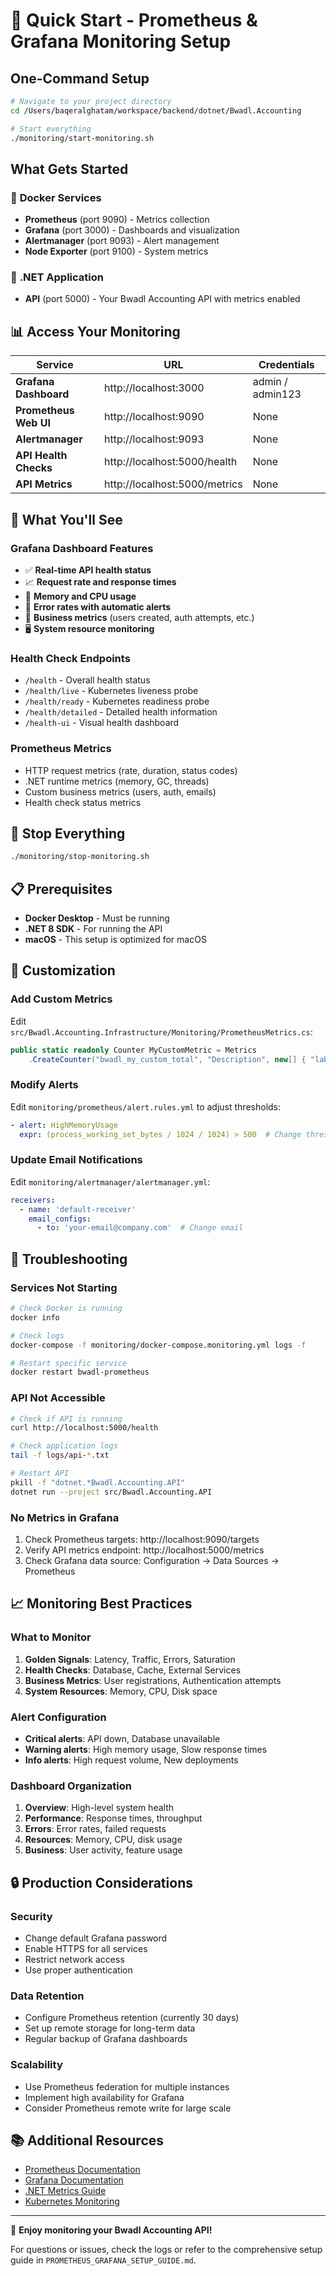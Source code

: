 # 🚀 Quick Start - Prometheus & Grafana Monitoring Setup

## One-Command Setup

```bash
# Navigate to your project directory
cd /Users/baqeralghatam/workspace/backend/dotnet/Bwadl.Accounting

# Start everything
./monitoring/start-monitoring.sh
```

## What Gets Started

### 🐳 **Docker Services**
- **Prometheus** (port 9090) - Metrics collection
- **Grafana** (port 3000) - Dashboards and visualization  
- **Alertmanager** (port 9093) - Alert management
- **Node Exporter** (port 9100) - System metrics

### 🔧 **.NET Application**
- **API** (port 5000) - Your Bwadl Accounting API with metrics enabled

## 📊 Access Your Monitoring

| Service | URL | Credentials |
|---------|-----|-------------|
| **Grafana Dashboard** | http://localhost:3000 | admin / admin123 |
| **Prometheus Web UI** | http://localhost:9090 | None |
| **Alertmanager** | http://localhost:9093 | None |
| **API Health Checks** | http://localhost:5000/health | None |
| **API Metrics** | http://localhost:5000/metrics | None |

## 🎯 What You'll See

### **Grafana Dashboard Features**
- ✅ **Real-time API health status**
- 📈 **Request rate and response times**
- 💾 **Memory and CPU usage**
- 🚨 **Error rates with automatic alerts**
- 💼 **Business metrics** (users created, auth attempts, etc.)
- 🖥️ **System resource monitoring**

### **Health Check Endpoints**
- `/health` - Overall health status
- `/health/live` - Kubernetes liveness probe
- `/health/ready` - Kubernetes readiness probe
- `/health/detailed` - Detailed health information
- `/health-ui` - Visual health dashboard

### **Prometheus Metrics**
- HTTP request metrics (rate, duration, status codes)
- .NET runtime metrics (memory, GC, threads)
- Custom business metrics (users, auth, emails)
- Health check status metrics

## 🛑 Stop Everything

```bash
./monitoring/stop-monitoring.sh
```

## 📋 Prerequisites

- **Docker Desktop** - Must be running
- **.NET 8 SDK** - For running the API
- **macOS** - This setup is optimized for macOS

## 🔧 Customization

### **Add Custom Metrics**
Edit `src/Bwadl.Accounting.Infrastructure/Monitoring/PrometheusMetrics.cs`:

```csharp
public static readonly Counter MyCustomMetric = Metrics
    .CreateCounter("bwadl_my_custom_total", "Description", new[] { "label" });
```

### **Modify Alerts**
Edit `monitoring/prometheus/alert.rules.yml` to adjust thresholds:

```yaml
- alert: HighMemoryUsage
  expr: (process_working_set_bytes / 1024 / 1024) > 500  # Change threshold
```

### **Update Email Notifications**
Edit `monitoring/alertmanager/alertmanager.yml`:

```yaml
receivers:
  - name: 'default-receiver'
    email_configs:
      - to: 'your-email@company.com'  # Change email
```

## 🚨 Troubleshooting

### **Services Not Starting**
```bash
# Check Docker is running
docker info

# Check logs
docker-compose -f monitoring/docker-compose.monitoring.yml logs -f

# Restart specific service
docker restart bwadl-prometheus
```

### **API Not Accessible**
```bash
# Check if API is running
curl http://localhost:5000/health

# Check application logs
tail -f logs/api-*.txt

# Restart API
pkill -f "dotnet.*Bwadl.Accounting.API"
dotnet run --project src/Bwadl.Accounting.API
```

### **No Metrics in Grafana**
1. Check Prometheus targets: http://localhost:9090/targets
2. Verify API metrics endpoint: http://localhost:5000/metrics
3. Check Grafana data source: Configuration → Data Sources → Prometheus

## 📈 Monitoring Best Practices

### **What to Monitor**
1. **Golden Signals**: Latency, Traffic, Errors, Saturation
2. **Health Checks**: Database, Cache, External Services  
3. **Business Metrics**: User registrations, Authentication attempts
4. **System Resources**: Memory, CPU, Disk space

### **Alert Configuration**
- **Critical alerts**: API down, Database unavailable
- **Warning alerts**: High memory usage, Slow response times
- **Info alerts**: High request volume, New deployments

### **Dashboard Organization**
1. **Overview**: High-level system health
2. **Performance**: Response times, throughput
3. **Errors**: Error rates, failed requests
4. **Resources**: Memory, CPU, disk usage
5. **Business**: User activity, feature usage

## 🔒 Production Considerations

### **Security**
- Change default Grafana password
- Enable HTTPS for all services
- Restrict network access
- Use proper authentication

### **Data Retention**
- Configure Prometheus retention (currently 30 days)
- Set up remote storage for long-term data
- Regular backup of Grafana dashboards

### **Scalability**
- Use Prometheus federation for multiple instances
- Implement high availability for Grafana
- Consider Prometheus remote write for large scale

## 📚 Additional Resources

- [Prometheus Documentation](https://prometheus.io/docs/)
- [Grafana Documentation](https://grafana.com/docs/)
- [.NET Metrics Guide](https://docs.microsoft.com/en-us/dotnet/core/diagnostics/metrics)
- [Kubernetes Monitoring](https://kubernetes.io/docs/tasks/debug-application-cluster/resource-usage-monitoring/)

---

🎉 **Enjoy monitoring your Bwadl Accounting API!** 

For questions or issues, check the logs or refer to the comprehensive setup guide in `PROMETHEUS_GRAFANA_SETUP_GUIDE.md`.
